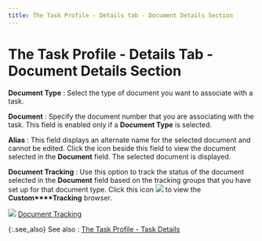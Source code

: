 ```yaml
---
title: The Task Profile - Details tab - Document Details Section
---
```


# The Task Profile - Details Tab - Document Details Section


**Document Type**
: Select the type of document you want to associate  with a task.


**Document**
: Specify the document number that you are associating  with the task. This field is enabled only if a **Document 
 Type** is selected.


**Alias**
: This field displays an alternate name for the selected  document and cannot be edited. Click the icon beside this field to view  the document selected in the **Document**  field. The selected document is displayed.


**Document Tracking**
: Use this option to track the status of the document  selected in the **Document** field  based on the tracking groups that you have set up for that document type.  Click this icon ![]({{site.cm_baseurl}}/img/cm_cust_track_button.gif) to view the **Custom****Tracking** browser.


![]({{site.cm_baseurl}}/img/lens.gif) [Document  Tracking]({{site.ct_chm}}/document-tracking/document_tracking.html)


{:.see_also}
See also
: [The Task  Profile - Task Details]({{site.cm_baseurl}}/tasks/create-a-task/the-task-profile/the_task_profile_details.html)
